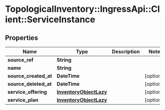 # TopologicalInventory::IngressApi::Client::ServiceInstance

## Properties
Name | Type | Description | Notes
------------ | ------------- | ------------- | -------------
**source_ref** | **String** |  | 
**name** | **String** |  | 
**source_created_at** | **DateTime** |  | [optional] 
**source_deleted_at** | **DateTime** |  | [optional] 
**service_offering** | [**InventoryObjectLazy**](InventoryObjectLazy.md) |  | [optional] 
**service_plan** | [**InventoryObjectLazy**](InventoryObjectLazy.md) |  | [optional] 


